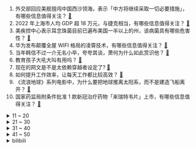 1. 外交部回应美舰擅闯中国西沙领海，表示「中方将继续采取一切必要措施」，有哪些信息值得关注？ [:link:](https://www.zhihu.com/question/591419034)
2. 2022 年上海市人均 GDP 超 18 万元，与捷克相当，有哪些信息值得关注？ [:link:](https://www.zhihu.com/question/591400078)
3. 美疾控中心表示耳念珠菌目前已遍布美国一半以上的州，该病菌具有哪些危害性？ [:link:](https://www.zhihu.com/question/590921641)
4. 华为发布颠覆全屋 WIFI 格局的凌霄技术，有哪些信息值得关注？ [:link:](https://www.zhihu.com/question/591369028)
5. 当年韩信不过一介无名小卒，夸夸其谈，萧何为什么如此赏识他？ [:link:](https://www.zhihu.com/question/487296411)
6. 教育孩子大吼大叫有用吗？ [:link:](https://www.zhihu.com/question/591072838)
7. 现在的网文是不是太依赖穿越者设定了? [:link:](https://www.zhihu.com/question/591305502)
8. 如何提升工作效率，让每天工作都比较高效？ [:link:](https://www.zhihu.com/question/268412101)
9. 《流浪地球》系列电影中，为什么要把地球推离太阳系，而不是建造飞船离开？ [:link:](https://www.zhihu.com/question/591105506)
10. 国家药监局附条件批准 1 款新冠治疗药物「来瑞特韦片」上市，有哪些信息值得关注？ [:link:](https://www.zhihu.com/question/591469486)
<details>
<summary>11 ~ 20</summary>

11. 如何看待《CS:GO 2》官宣后饰品价格暴涨？ [:link:](https://www.zhihu.com/question/591316622)
12. 如何看待每天都想辞职，却又每天还得上班？ [:link:](https://www.zhihu.com/question/591013384)
13. 英国央行宣布加息 25 个基点，将产生哪些影响？ [:link:](https://www.zhihu.com/question/591502610)
14. Uzi 名列 LPL 十大选手榜首，对此你有什么想说？ [:link:](https://www.zhihu.com/question/591396478)
15. 如何跟孩子解释「为什么黑色的花特别少见呢」？ [:link:](https://www.zhihu.com/question/499991661)
16. 同等运动训练强度下，到底是体能弱的人容易出汗，还是体能强的人更容易出汗？ [:link:](https://www.zhihu.com/question/585575328)
17. 恒大称未来三年核心任务是保交楼，预计需要额外 2500 亿至 3000 亿元融资，哪些信息值得关注？ [:link:](https://www.zhihu.com/question/591306000)
18. 「心灵感冒」话题引关注，心理健康体检可否像身体健康体检普及？这其中的痛点、难点和界限在哪里？ [:link:](https://www.zhihu.com/question/591221595)
19. 人到中年，你最大的改变是什么？ [:link:](https://www.zhihu.com/question/499723408)
20. 2022 年全国研究生招生人数比上年增长 5.61% ，如何看待这一数据？可能带来哪些影响？ [:link:](https://www.zhihu.com/question/591370616)
</details>
<details>
<summary>21 ~ 30</summary>

21. 大学生恶意 P 图侮辱女性被开除学籍处罚太重，如何看待这种观点？「按键伤人」是小事吗？ [:link:](https://www.zhihu.com/question/591155195)
22. 美方声称中国 2027 年前将有能力「侵台」，外交部驳斥「解决台湾问题是中国人自己的事」，如何解读？ [:link:](https://www.zhihu.com/question/591431815)
23. 美国反战人士质问布林肯「若你不喜欢中国的方案，你的和平方案在哪？」后被逮捕，如何看待此事？ [:link:](https://www.zhihu.com/question/591477759)
24. 如何评价 2023 世界棒球经典赛日本 3:2 击败美国，第三次获得世界冠军？ [:link:](https://www.zhihu.com/question/591307282)
25. 坐标上海，想周末去春游，乌镇、安吉、千岛湖、崇明岛......哪里值得一去？ [:link:](https://www.zhihu.com/question/589350480)
26. 游戏《卧龙：苍天陨落》里有哪些细思恐极的细节？ [:link:](https://www.zhihu.com/question/587722948)
27. 如何看待 2023 年 3 月 23 日 A 股市场？ [:link:](https://www.zhihu.com/question/591264481)
28. 电视剧《他是谁》第 16 集拍得怎么样？有哪些值得关注的剧情点？ [:link:](https://www.zhihu.com/question/591441424)
29. 国家发改委表示 2023 年将加快推动《粮食安全保障法》、《能源法》等出台，具有哪些积极意义？ [:link:](https://www.zhihu.com/question/591233212)
30. 隐形眼镜哪个牌子好啊？该如何挑选？ [:link:](https://www.zhihu.com/question/355016122)
</details>
<details>
<summary>31 ~ 40</summary>

31. 在未来十年或二十年，有关法学的职业如律师、法官，会逐渐被人工智能取代吗？ [:link:](https://www.zhihu.com/question/591246860)
32. 游戏产业是否推动了显卡乃至人工智能产业的发展？ [:link:](https://www.zhihu.com/question/590321265)
33. 同样是哺乳动物，为什么狗的寿命不及人类？ [:link:](https://www.zhihu.com/question/589656021)
34. 如何评价余承东称「P 系列的发展史就是移动影像的发展史」？ [:link:](https://www.zhihu.com/question/591202949)
35. 如果内娱翻拍《黑暗荣耀》，你们推荐谁演女主？ [:link:](https://www.zhihu.com/question/591150698)
36. 教育部表示，去年全国超半数中职毕业生升入高职（专科）和本科继续学习，具有怎样的意义？ [:link:](https://www.zhihu.com/question/591369779)
37. 华为P60系列手机怎么样，首发可以冲吗？ [:link:](https://www.zhihu.com/question/588872024)
38. 有哪些你觉得很好看的野花野草? [:link:](https://www.zhihu.com/question/590364700)
39. 瑞士金融监管机构发表声明，称已达减记条件，指示瑞信完全减记 AT1 债券，将对债券市场带来哪些影响？ [:link:](https://www.zhihu.com/question/591430315)
40. OpenAI 回应 ChatGPT 泄漏用户历史搜索记录标题，称「已修复漏洞」，哪些信息值得关注？ [:link:](https://www.zhihu.com/question/591394628)
</details>
<details>
<summary>41 ~ 50</summary>

41. 我可以这样画苯的结构式吗? [:link:](https://www.zhihu.com/question/590928610)
42. 不定方程x^3+y^3+z^3=r^3有正整数解（3,4,5,6），除此之外是否还有另外的正整数解？ [:link:](https://www.zhihu.com/question/591058296)
43. 新学期给中小学生送什么数码产品比较合适? [:link:](https://www.zhihu.com/question/587595066)
44. 去年全国幼儿园数量减少 5000 多所，近 15 年来首次负增长，哪些原因导致？说明了什么？ [:link:](https://www.zhihu.com/question/591430782)
45. 如何评价华为 3 月 23 日举办的华为春季旗舰新品发布会？ [:link:](https://www.zhihu.com/question/591392006)
46. 《封神演义》截教要怎么赢? [:link:](https://www.zhihu.com/question/579061322)
47. 对你来说，坚持运动健身有哪些意义？ [:link:](https://www.zhihu.com/question/586440501)
48. 你跑步时喜欢每次跑一样的路径，还是不同的路径？ [:link:](https://www.zhihu.com/question/589840136)
49. 哑铃卧推发现左右胸力量不一怎么办？ [:link:](https://www.zhihu.com/question/588748959)
50. 《红楼梦》里你发现的细节有哪些？ [:link:](https://www.zhihu.com/question/555736936)
</details><details>
<summary>bilibili</summary>

</details>